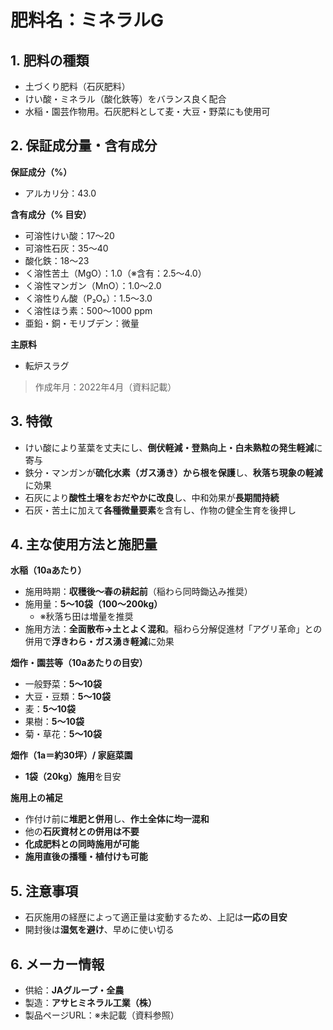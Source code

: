 # 肥料名：ミネラルG

## 1. 肥料の種類
- 土づくり肥料（石灰肥料）
- けい酸・ミネラル（酸化鉄等）をバランス良く配合
- 水稲・園芸作物用。石灰肥料として麦・大豆・野菜にも使用可

## 2. 保証成分量・含有成分
**保証成分（%）**
- アルカリ分：43.0

**含有成分（% 目安）**
- 可溶性けい酸：17〜20
- 可溶性石灰：35〜40
- 酸化鉄：18〜23
- く溶性苦土（MgO）：1.0（※含有：2.5〜4.0）
- く溶性マンガン（MnO）：1.0〜2.0
- く溶性りん酸（P₂O₅）：1.5〜3.0
- く溶性ほう素：500〜1000 ppm
- 亜鉛・銅・モリブデン：微量

**主原料**
- 転炉スラグ

> 作成年月：2022年4月（資料記載）

## 3. 特徴
- けい酸により茎葉を丈夫にし、**倒伏軽減・登熟向上・白未熟粒の発生軽減**に寄与
- 鉄分・マンガンが**硫化水素（ガス湧き）から根を保護**し、**秋落ち現象の軽減**に効果
- 石灰により**酸性土壌をおだやかに改良**し、中和効果が**長期間持続**
- 石灰・苦土に加えて**各種微量要素**を含有し、作物の健全生育を後押し

## 4. 主な使用方法と施肥量
**水稲（10aあたり）**
- 施用時期：**収穫後〜春の耕起前**（稲わら同時鋤込み推奨）
- 施用量：**5〜10袋（100〜200kg）**
  - ※秋落ち田は増量を推奨
- 施用方法：**全面散布→土とよく混和**。稲わら分解促進材「アグリ革命」との併用で**浮きわら・ガス湧き軽減**に効果

**畑作・園芸等（10aあたりの目安）**
- 一般野菜：**5〜10袋**
- 大豆・豆類：**5〜10袋**
- 麦：**5〜10袋**
- 果樹：**5〜10袋**
- 菊・草花：**5〜10袋**

**畑作（1a＝約30坪）/ 家庭菜園**
- **1袋（20kg）施用**を目安

**施用上の補足**
- 作付け前に**堆肥と併用**し、**作土全体に均一混和**
- 他の**石灰資材との併用は不要**
- **化成肥料との同時施用が可能**
- **施用直後の播種・植付けも可能**

## 5. 注意事項
- 石灰施用の経歴によって適正量は変動するため、上記は**一応の目安**
- 開封後は**湿気を避け**、早めに使い切る

## 6. メーカー情報
- 供給：**JAグループ・全農**
- 製造：**アサヒミネラル工業（株）**
- 製品ページURL：※未記載（資料参照）

